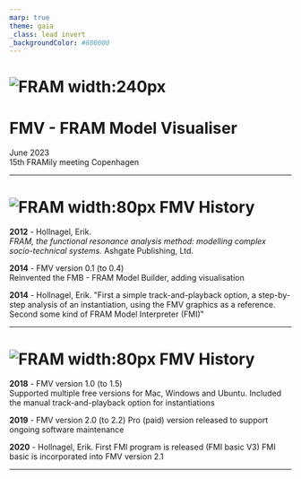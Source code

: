 ```yaml
---
marp: true
theme: gaia
_class: lead invert
_backgroundColor: #800000
---
```


# ![FRAM width:240px](https://zerprize.co.nz/assets/images/FRAM_icon_1.svg)
# FMV - FRAM Model Visualiser

June 2023  
15th FRAMily meeting Copenhagen  

---

# ![FRAM width:80px](https://zerprize.co.nz/assets/images/FRAM_icon_0.svg) FMV History

**2012** - Hollnagel, Erik.  
*FRAM, the functional resonance analysis method: modelling complex socio-technical systems.*  Ashgate Publishing, Ltd.

**2014** - FMV version 0.1 (to 0.4)  
Reinvented the FMB - FRAM Model Builder, adding visualisation

**2014** - Hollnagel, Erik.
"First a simple track-and-playback option, a step-by-step analysis of an instantiation, using the FMV graphics as a reference.  
Second some kind of FRAM Model Interpreter (FMI)"

---

# ![FRAM width:80px](https://zerprize.co.nz/assets/images/FRAM_icon_0.svg) FMV History

**2018** - FMV version 1.0 (to 1.5)  
Supported multiple free versions for Mac, Windows and Ubuntu. Included the manual track-and-playback option for instantiations

**2019** - FMV version 2.0 (to 2.2) 
Pro (paid) version released to support ongoing software maintenance

**2020** - Hollnagel, Erik. First FMI program is released (FMI basic V3)
FMI basic is incorporated into FMV version 2.1

---